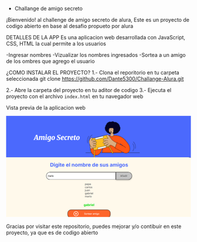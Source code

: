 - Challange de amigo secreto

¡Bienvenido! al challenge de amigo secreto de alura, Este es un proyecto de codigo abierto en base al desafio propueto por alura

DETALLES DE LA APP
Es una aplicacion web desarrollada con JavaScript, CSS, HTML la cual permite a los usuarios

-Ingresar nombres
-Vizualizar los nombres ingresados
-Sortea a un amigo de los ombres que agrego el usuario

¿COMO INSTALAR EL PROYECTO?
1.- Clona el reporitorio en tu carpeta seleccionada
git clone https://github.com/Dante5300/Challange-Alura.git

2.- Abre la carpeta del proyecto en tu aditor de codigo
3.- Ejecuta el proyecto con el archivo ```index.html``` en tu navegador web

Vista previa de la aplicacion web

![alt text](./assets/image.png)

Gracias por visitar este repositorio, puedes mejorar y/o contibuir en este proyecto, ya que es de codigo abierto
